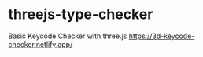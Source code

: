 # threejs-type-checker

Basic Keycode Checker with three.js
https://3d-keycode-checker.netlify.app/
